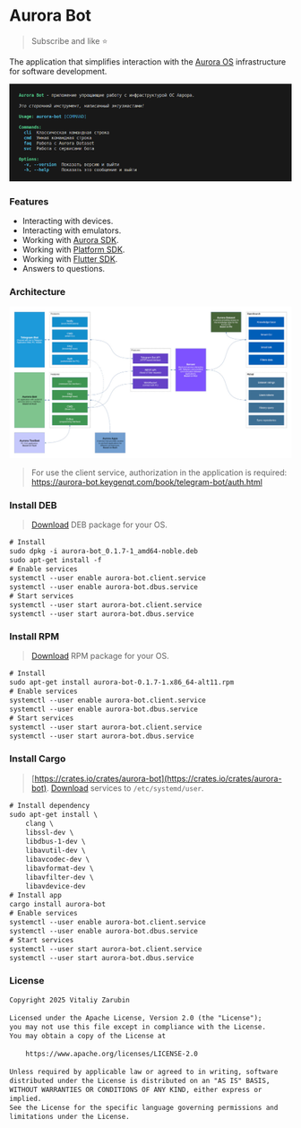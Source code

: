 # Aurora Bot

> Subscribe and like ⭐

The application that simplifies interaction with the [Aurora OS](https://auroraos.ru/) infrastructure for software development.

![preview](data/preview.png)

### Features

- Interacting with devices.
- Interacting with emulators.
- Working with [Aurora SDK](https://developer.auroraos.ru/doc/sdk).
- Working with [Platform SDK](https://developer.auroraos.ru/doc/sdk/psdk).
- Working with [Flutter SDK](https://developer.auroraos.ru/doc/extended/flutter).
- Answers to questions.

### Architecture

![preview](data/architecture.jpg)

> For use the client service, authorization in the application is required:
> https://aurora-bot.keygenqt.com/book/telegram-bot/auth.html

### Install DEB

> [Download](https://github.com/keygenqt/aurora-bot/releases) DEB package for your OS.

```shell
# Install
sudo dpkg -i aurora-bot_0.1.7-1_amd64-noble.deb
sudo apt-get install -f
# Enable services
systemctl --user enable aurora-bot.client.service
systemctl --user enable aurora-bot.dbus.service
# Start services
systemctl --user start aurora-bot.client.service
systemctl --user start aurora-bot.dbus.service
```

### Install RPM

> [Download](https://github.com/keygenqt/aurora-bot/releases) RPM package for your OS.

```shell
# Install
sudo apt-get install aurora-bot-0.1.7-1.x86_64-alt11.rpm
# Enable services
systemctl --user enable aurora-bot.client.service
systemctl --user enable aurora-bot.dbus.service
# Start services
systemctl --user start aurora-bot.client.service
systemctl --user start aurora-bot.dbus.service
```

### Install Cargo

> [https://crates.io/crates/aurora-bot](https://crates.io/crates/aurora-bot).
> [Download](https://github.com/keygenqt/aurora-bot/tree/main/build/systemd) services to `/etc/systemd/user`.

```shell
# Install dependency
sudo apt-get install \
    clang \
    libssl-dev \
    libdbus-1-dev \
    libavutil-dev \
    libavcodec-dev \
    libavformat-dev \
    libavfilter-dev \
    libavdevice-dev
# Install app
cargo install aurora-bot
# Enable services
systemctl --user enable aurora-bot.client.service
systemctl --user enable aurora-bot.dbus.service
# Start services
systemctl --user start aurora-bot.client.service
systemctl --user start aurora-bot.dbus.service
```

### License

```
Copyright 2025 Vitaliy Zarubin

Licensed under the Apache License, Version 2.0 (the "License");
you may not use this file except in compliance with the License.
You may obtain a copy of the License at

    https://www.apache.org/licenses/LICENSE-2.0

Unless required by applicable law or agreed to in writing, software
distributed under the License is distributed on an "AS IS" BASIS,
WITHOUT WARRANTIES OR CONDITIONS OF ANY KIND, either express or implied.
See the License for the specific language governing permissions and
limitations under the License.
```
